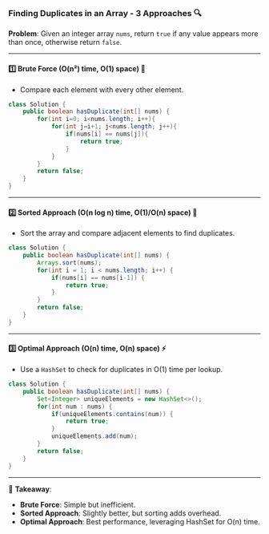 
### **Finding Duplicates in an Array - 3 Approaches** 🔍

**Problem**: Given an integer array `nums`, return `true` if any value appears more than once, otherwise return `false`.

---

#### 1️⃣ **Brute Force** (O(n²) time, O(1) space) 🐢
- Compare each element with every other element.
```java
class Solution {
    public boolean hasDuplicate(int[] nums) {
        for(int i=0; i<nums.length; i++){
            for(int j=i+1; j<nums.length; j++){
                if(nums[i] == nums[j]){
                    return true;
                }
            }
        }
        return false;
    }
}
```

---

#### 2️⃣ **Sorted Approach** (O(n log n) time, O(1)/O(n) space) 🚀
- Sort the array and compare adjacent elements to find duplicates.
```java
class Solution {
    public boolean hasDuplicate(int[] nums) {
        Arrays.sort(nums);
        for(int i = 1; i < nums.length; i++) {
            if(nums[i] == nums[i-1]) {
                return true;
            }
        }
        return false;
    }
}
```

---

#### 3️⃣ **Optimal Approach** (O(n) time, O(n) space) ⚡
- Use a `HashSet` to check for duplicates in O(1) time per lookup.
```java
class Solution {
    public boolean hasDuplicate(int[] nums) {
        Set<Integer> uniqueElements = new HashSet<>();
        for(int num : nums) {
            if(uniqueElements.contains(num)) {
                return true;
            }
            uniqueElements.add(num);
        }
        return false;
    }
}
```

---

📝 **Takeaway**:  
- **Brute Force**: Simple but inefficient.  
- **Sorted Approach**: Slightly better, but sorting adds overhead.  
- **Optimal Approach**: Best performance, leveraging HashSet for O(n) time.

